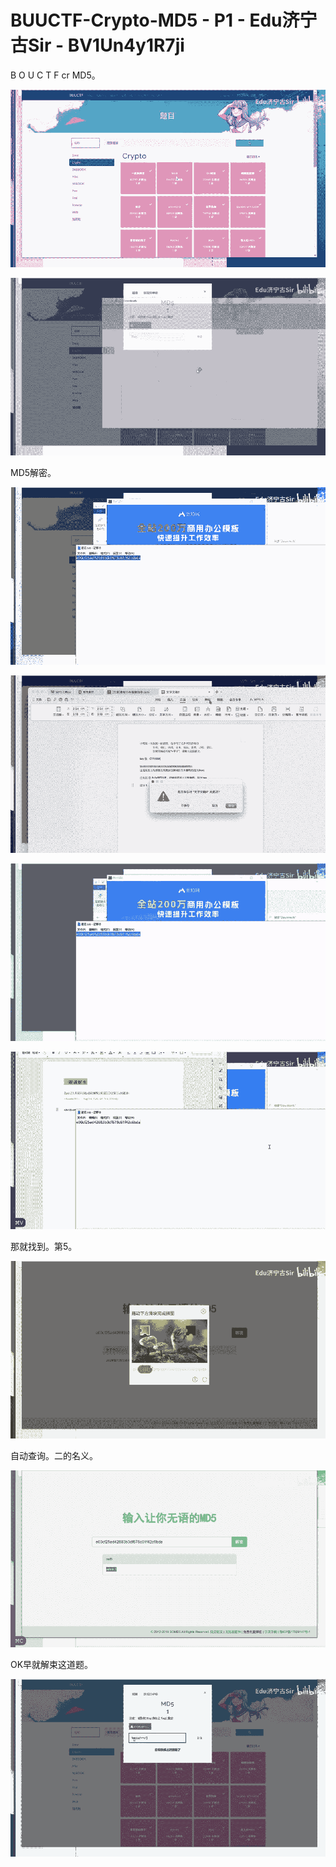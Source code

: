 # BUUCTF-Crypto-MD5 - P1 - Edu济宁古Sir - BV1Un4y1R7ji

B O U C T F cr MD5。

![](img/1bfd289c0b8ec4ab205746512e967696_1.png)

![](img/1bfd289c0b8ec4ab205746512e967696_2.png)

MD5解密。

![](img/1bfd289c0b8ec4ab205746512e967696_4.png)

![](img/1bfd289c0b8ec4ab205746512e967696_5.png)

![](img/1bfd289c0b8ec4ab205746512e967696_6.png)

![](img/1bfd289c0b8ec4ab205746512e967696_7.png)

那就找到。第5。

![](img/1bfd289c0b8ec4ab205746512e967696_9.png)

自动查询。二的名义。

![](img/1bfd289c0b8ec4ab205746512e967696_11.png)

OK早就解束这道题。

![](img/1bfd289c0b8ec4ab205746512e967696_13.png)